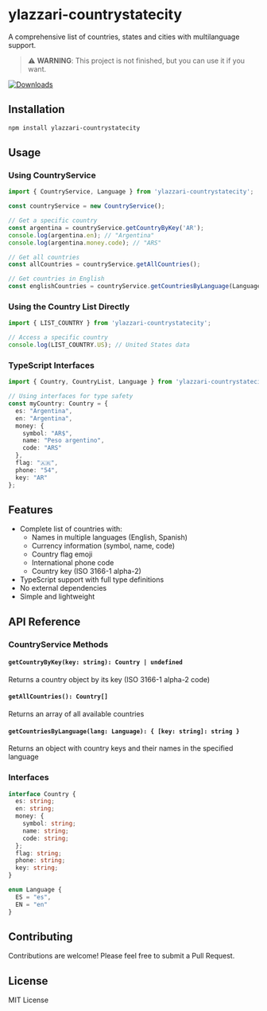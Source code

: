 # ylazzari-countrystatecity

A comprehensive list of countries, states and cities with multilanguage support.

> ⚠️ **WARNING**: This project is not finished, but you can use it if you want.

[![Downloads](https://img.shields.io/npm/dt/ylazzari-countrystatecity)](https://www.npmjs.com/package/ylazzari-countrystatecity)

## Installation

```bash
npm install ylazzari-countrystatecity
```

## Usage

### Using CountryService

```typescript
import { CountryService, Language } from 'ylazzari-countrystatecity';

const countryService = new CountryService();

// Get a specific country
const argentina = countryService.getCountryByKey('AR');
console.log(argentina.en); // "Argentina"
console.log(argentina.money.code); // "ARS"

// Get all countries
const allCountries = countryService.getAllCountries();

// Get countries in English
const englishCountries = countryService.getCountriesByLanguage(Language.EN);
```

### Using the Country List Directly

```typescript
import { LIST_COUNTRY } from 'ylazzari-countrystatecity';

// Access a specific country
console.log(LIST_COUNTRY.US); // United States data
```

### TypeScript Interfaces

```typescript
import { Country, CountryList, Language } from 'ylazzari-countrystatecity';

// Using interfaces for type safety
const myCountry: Country = {
  es: "Argentina",
  en: "Argentina",
  money: { 
    symbol: "AR$", 
    name: "Peso argentino", 
    code: "ARS" 
  },
  flag: "🇦🇷",
  phone: "54",
  key: "AR"
};
```

## Features

- Complete list of countries with:
  - Names in multiple languages (English, Spanish)
  - Currency information (symbol, name, code)
  - Country flag emoji
  - International phone code
  - Country key (ISO 3166-1 alpha-2)
- TypeScript support with full type definitions
- No external dependencies
- Simple and lightweight

## API Reference

### CountryService Methods

#### `getCountryByKey(key: string): Country | undefined`
Returns a country object by its key (ISO 3166-1 alpha-2 code)

#### `getAllCountries(): Country[]`
Returns an array of all available countries

#### `getCountriesByLanguage(lang: Language): { [key: string]: string }`
Returns an object with country keys and their names in the specified language

### Interfaces

```typescript
interface Country {
  es: string;
  en: string;
  money: {
    symbol: string;
    name: string;
    code: string;
  };
  flag: string;
  phone: string;
  key: string;
}

enum Language {
  ES = "es",
  EN = "en"
}
```

## Contributing

Contributions are welcome! Please feel free to submit a Pull Request.

## License

MIT License
